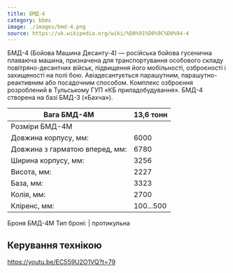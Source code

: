 ```yaml
---
title: БМД-4
category: bbms
image: ./images/bmd-4.png
source: https://uk.wikipedia.org/wiki/%D0%91%D0%9C%D0%94-4
---
```


БМД-4 (Бойова Машина Десанту-4) — російська бойова гусенична плаваюча машина, призначена для транспортування особового складу повітряно-десантних військ, підвищення його мобільності, озброєності і захищеності на полі бою. Авіадесантується парашутним, парашутно-реактивним або посадочним способом. 
Комплекс озброєння розроблений в Тульському ГУП «КБ приладобудування». БМД-4 створена на базі БМД-3 («Бахча»).

Вага БМД-4М | 13,6 тонн
------|------
Розміри БМД-4М |
Довжина корпусу, мм: | 6000
Довжина з гарматою вперед, мм: | 6780
Ширина корпусу, мм: | 3256
Висота, мм: | 2227
База, мм: | 3323
Колія, мм: | 2700
Кліренс, мм: | 100...500

Броня БМД-4М Тип броні: | протикульна

## Керування технікою

https://youtu.be/EC559U2O1VQ?t=79